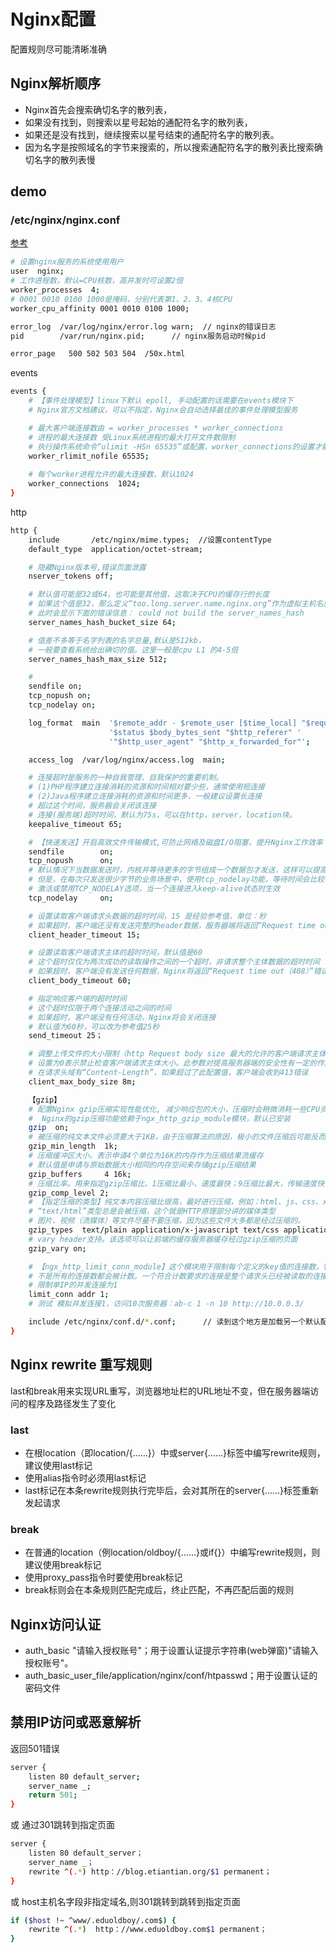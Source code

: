 # Nginx配置

配置规则尽可能清晰准确

## Nginx解析顺序
* Nginx首先会搜索确切名字的散列表，
* 如果没有找到，则搜索以星号起始的通配符名字的散列表，
* 如果还是没有找到，继续搜索以星号结束的通配符名字的散列表。
* 因为名字是按照域名的字节来搜索的，所以搜索通配符名字的散列表比搜索确切名字的散列表慢

## demo

### /etc/nginx/nginx.conf

[参考](https://blog.csdn.net/baiqian1909/article/details/101986471)

```bash
# 设置nginx服务的系统使用用户
user  nginx; 
# 工作进程数，默认=CPU核数，高并发时可设置2倍
worker_processes  4; 
# 0001 0010 0100 1000是掩码，分别代表第1、2、3、4核CPU
worker_cpu_affinity 0001 0010 0100 1000;

error_log  /var/log/nginx/error.log warn;  // nginx的错误日志
pid        /var/run/nginx.pid;      // nginx服务启动时候pid

error_page   500 502 503 504  /50x.html

```
events

```bash
events {        
    # 【事件处理模型】linux下默认 epoll, 手动配置的话需要在events模块下
    # Nginx官方文档建议，可以不指定，Nginx会自动选择最佳的事件处理模型服务

    # 最大客户端连接数由 = worker_processes * worker_connections
    # 进程的最大连接数 受Linux系统进程的最大打开文件数限制
    # 执行操作系统命令“ulimit -HSn 65535”或配置，worker_connections的设置才能生效
    worker_rlimit_nofile 65535;
    
    # 每个worker进程允许的最大连接数，默认1024
    worker_connections  1024;    
}
```

http

```bash
http {                                                  
    include       /etc/nginx/mime.types;  //设置contentType
    default_type  application/octet-stream;

    # 隐藏Nginx版本号,错误页面泄露
    nserver_tokens off;

    # 默认值可能是32或64，也可能是其他值，这取决于CPU的缓存行的长度
    # 如果这个值是32，那么定义“too.long.server.name.nginx.org”作为虚拟主机名就会失败，
    # 此时会显示下面的错误信息： could not build the server_names_hash
    server_names_hash_bucket_size 64;

    # 值差不多等于名字列表的名字总量,默认是512kb，
    # 一般要查看系统给出确切的值。这里一般是cpu L1 的4-5倍
    server_names_hash_max_size 512;

    # 
    sendfile on;
    tcp_nopush on;
    tcp_nodelay on;

    log_format  main  '$remote_addr - $remote_user [$time_local] "$request" '     // 定义日志类型
                      '$status $body_bytes_sent "$http_referer" '
                      '"$http_user_agent" "$http_x_forwarded_for"';

    access_log  /var/log/nginx/access.log  main;

    # 连接超时是服务的一种自我管理、自我保护的重要机制。
    # (1)PHP程序建立连接消耗的资源和时间相对要少些，通常使用短连接
    # (2)Java程序建立连接消耗的资源和时间更多，一般建议设置长连接
    # 超过这个时间，服务器会关闭该连接
    # 连接(服务端)超时时间，默认为75s，可以在http，server，location块。
    keepalive_timeout 65;  

    # 【快速发送】开启高效文件传输模式,可防止网络及磁盘I/O阻塞，提升Nginx工作效率
    sendfile        on;  
    tcp_nopush      on;
    # 默认情况下当数据发送时，内核并等待更多的字节组成一个数据包才发送，这样可以提高I/O性能。
    # 但是，在每次只发送很少字节的业务场景中，使用tcp_nodelay功能，等待时间会比较长。
    # 激活或禁用TCP_NODELAY选项，当一个连接进入keep-alive状态时生效
    tcp_nodelay     on;

    # 设置读取客户端请求头数据的超时时间，15 是经验参考值，单位：秒
    # 如果超时，客户端还没有发送完整的header数据，服务器端将返回“Request time out（408）”错误
    client_header_timeout 15;

    # 设置读取客户端请求主体的超时时间，默认值是60
    # 这个超时仅仅为两次成功的读取操作之间的一个超时，非请求整个主体数据的超时时间
    # 如果超时，客户端没有发送任何数据，Nginx将返回“Request time out（408）”错误
    client_body_timeout 60;

    # 指定响应客户端的超时时间
    # 这个超时仅限于两个连接活动之间的时间
    # 如果超时，客户端没有任何活动，Nginx将会关闭连接
    # 默认值为60秒，可以改为参考值25秒
    send_timeout 25；

    # 调整上传文件的大小限制（http Request body size 最大的允许的客户端请求主体大小）
    # 设置为0表示禁止检查客户端请求主体大小。此参数对提高服务器端的安全性有一定的作用
    # 在请求头域有“Content-Length”，如果超过了此配置值，客户端会收到413错误
    client_max_body_size 8m;

    【gzip】
    # 配置Nginx gzip压缩实现性能优化, 减少响应包的大小，压缩时会稍微消耗一些CPU资源，这个一般可以忽略
    #  Nginx的gzip压缩功能依赖于ngx_http_gzip_module模块，默认已安装
    gzip  on;
    # 被压缩的纯文本文件必须要大于1KB，由于压缩算法的原因，极小的文件压缩后可能反而变大。
    gzip_min_length  1k; 
    # 压缩缓冲区大小。表示申请4个单位为16K的内存作为压缩结果流缓存
    # 默认值是申请与原始数据大小相同的内存空间来存储gzip压缩结果
    gzip_buffers     4 16k; 
    # 压缩比率。用来指定gzip压缩比，1压缩比最小，速度最快；9压缩比最大，传输速度快，但处理最慢，也比较耗CPU资源。
    gzip_comp_level 2; 
    # 【指定压缩的类型】纯文本内容压缩比很高，最好进行压缩，例如：html、js、css、xml、shtml等格式的文件
    # “text/html”类型总是会被压缩，这个就是HTTP原理部分讲的媒体类型
    # 图片、视频（流媒体）等文件尽量不要压缩，因为这些文件大多都是经过压缩的。
    gzip_types  text/plain application/x-javascript text/css application/xml; 
    # vary header支持。该选项可以让前端的缓存服务器缓存经过gzip压缩的页面
    gzip_vary on;

    # 【ngx_http_limit_conn_module】这个模块用于限制每个定义的key值的连接数，特别是单IP的连接数
    # 不是所有的连接数都会被计数。一个符合计数要求的连接是整个请求头已经被读取的连接
    # 限制单IP的并发连接为1
    limit_conn addr 1;
    # 测试 模拟并发连接1，访问10次服务器：ab-c 1 -n 10 http://10.0.0.3/

    include /etc/nginx/conf.d/*.conf;      // 读到这个地方是加载另一个默认配置配置文件default.conf
}
```

##  Nginx rewrite 重写规则
last和break用来实现URL重写，浏览器地址栏的URL地址不变，但在服务器端访问的程序及路径发生了变化
### last
* 在根location（即location/{……}）中或server{……}标签中编写rewrite规则，建议使用last标记
* 使用alias指令时必须用last标记
* last标记在本条rewrite规则执行完毕后，会对其所在的server{......}标签重新发起请求

### break
* 在普通的location（例location/oldboy/{……}或if{}）中编写rewrite规则，则建议使用break标记
* 使用proxy_pass指令时要使用break标记
* break标则会在本条规则匹配完成后，终止匹配，不再匹配后面的规则

## Nginx访问认证
* auth_basic "请输入授权账号"；用于设置认证提示字符串(web弹窗)"请输入授权账号"。 
* auth_basic_user_file/application/nginx/conf/htpasswd；用于设置认证的密码文件

## 禁用IP访问或恶意解析

返回501错误
```bash
server {
    listen 80 default_server;
    server_name _;
    return 501;
}
```
或 通过301跳转到指定页面
```bash
server {
    listen 80 default_server；
    server_name _；
    rewrite ^(.*) http：//blog.etiantian.org/$1 permanent；
}
```
或 host主机名字段非指定域名,则301跳转到跳转到指定页面
```bash
if ($host !~ ^www/.eduoldboy/.com$) {
    rewrite ^(.*)  http：//www.eduoldboy.com$1 permanent；
} 
```